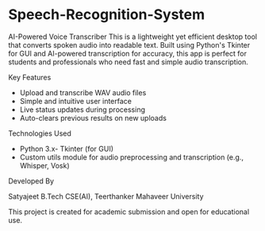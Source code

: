 # Speech-Recognition-System
AI-Powered Voice Transcriber
 This is a lightweight yet efficient desktop tool that converts spoken audio into readable text. Built
 using Python's Tkinter for GUI and AI-powered transcription for accuracy, this app is perfect for
 students and professionals who need fast and simple audio transcription.
 
 Key Features
 - Upload and transcribe WAV audio files
 - Simple and intuitive user interface
 - Live status updates during processing
 - Auto-clears previous results on new uploads
   
 Technologies Used
 - Python 3.x- Tkinter (for GUI)
 - Custom utils module for audio preprocessing and transcription (e.g., Whisper, Vosk)
  
 Developed By
 
 Satyajeet
 B.Tech CSE(AI), Teerthanker Mahaveer University

 This project is created for academic submission and open for educational use.
